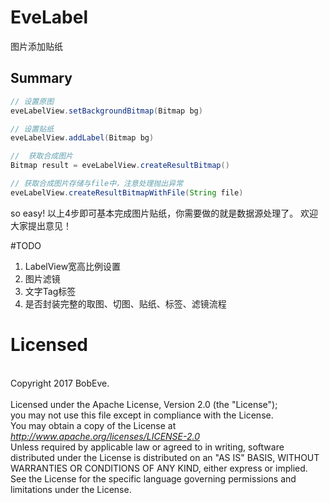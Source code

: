 # EveLabel
图片添加贴纸

## Summary 
```java
// 设置原图
eveLabelView.setBackgroundBitmap(Bitmap bg)

// 设置贴纸
eveLabelView.addLabel(Bitmap bg)

//  获取合成图片
Bitmap result = eveLabelView.createResultBitmap()

// 获取合成图片存储与file中，注意处理抛出异常
eveLabelView.createResultBitmapWithFile(String file)

```
so easy!
以上4步即可基本完成图片贴纸，你需要做的就是数据源处理了。
欢迎大家提出意见！

#TODO
1. LabelView宽高比例设置
2. 图片滤镜
3. 文字Tag标签
4. 是否封装完整的取图、切图、贴纸、标签、滤镜流程

# Licensed
<br />Copyright 2017 BobEve.<br />
<br />Licensed under the Apache License, Version 2.0 (the "License");
<br />you may not use this file except in compliance with the License.
<br />You may obtain a copy of the License at
<br />
<i>http://www.apache.org/licenses/LICENSE-2.0</i>
<br />Unless required by applicable law or agreed to in writing,
software distributed under the License is distributed on an "AS IS" BASIS,
WITHOUT WARRANTIES OR CONDITIONS OF ANY KIND, either express or implied.
See the License for the specific language governing permissions
and limitations under the License.<br />

